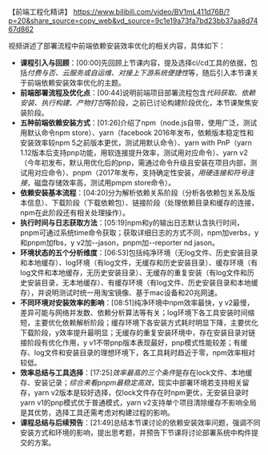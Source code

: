 【前端工程化精讲】 https://www.bilibili.com/video/BV1mL411d76B/?p=20&share_source=copy_web&vd_source=9c1e19a73fa7bd23bb37aa8d7467d862

视频讲述了部署流程中前端依赖安装效率优化的相关内容，具体如下：
- **课程引入与回顾**：[00:00]先回顾上节课内容，提及选择ci/cd工具的依据，包括*付费与否、云服务或自运维、对接上下游系统便捷性*等，随后引入本节课关于前端依赖安装效率优化的主题。
- **前端部署流程及优化点**：[00:44]说明前端项目部署流程包含*代码获取、依赖安装、执行构建、产物打包*等阶段，之前已讨论构建阶段优化，本节课聚焦安装阶段。
- **五种前端依赖安装方式**：[01:26]介绍了npm（node.js自带，使用广泛，测试用默认命令npm store）、yarn（facebook 2016年发布，依赖版本稳定性和安装效率较npm 5之前版本更优，测试用默认命令）、yarn with PnP（yarn 1.12版本后支持pnp功能，用软连接提升效率，测试用对应命令）、yarn v2（今年初发布，默认用优化后的pnp，需通过命令升级且安装在项目内部，测试用对应命令）、pnpm（2017年发布，支持确定性安装，*用硬连接和符号连接*，磁盘存储效率高，测试用pmpm store命令）。
- **依赖安装基本流程**：[04:20]分为解析依赖关系阶段（分析各依赖包关系及版本信息）、下载阶段（下载依赖包）、链接阶段（处理依赖目录和缓存的连接，npm在此阶段还有相关处理操作）。
- **执行时间与日志获取方法**：[05:19]npm和y的输出日志默认含执行时间，pnpm可通过系统time命令获取；获取详细日志的方式不同，npm加verbs，y和pnpm加fbs，y v2加--jason，pnpm加--reporter nd jason。
- **环境状态的五个分析维度**：[06:53]包括纯净环境（无log文件、历史安装目录和本地缓存）、log环境（有log文件，无缓存和历史安装目录）、缓存环境（有log文件和本地缓存，无历史安装目录）、无缓存的重复安装（有log文件和历史安装目录，无本地缓存）、有缓存环境（有log文件、历史安装目录和本地缓存），并说明测试时统一用淘宝镜像、基于mac设备和20兆网速。
- **不同环境对安装效率的影响**：[08:51]纯净环境中npm效率最快，y v2最慢，差异可能与网络并发数、依赖分析算法等有关；log环境下各工具安装时间缩短，主要优化依赖解析阶段；缓存环境下各安装方式耗时明显下降，主要优化下载阶段，y效率提升最明显；无缓存的重复安装环境中，存在安装目录对链接阶段有优化作用，y v1不带pnp版本表现最好，pnp模式性能较差；有缓存、log文件和安装目录的理想环境下，各工具耗时趋近于零，npm效率相对较低。
- **效率总结与工具选择**：[17:25]*效率最高的三个条件*是存在lock文件、本地缓存、安装记录；*综合来看pnpm最稳定高效*，现实中部署环境若支持相关留存，yarn v2版本是较好选择，仅lock文件存在时npm更优，无安装目录时yarn v1的pnp模式优于普通模式，yarn v2支持单个项目清除缓存不影响全局是其优势，选择工具还需考虑对构建过程的影响。
- **课程总结与后续预告**：[21:49]总结本节课讨论的依赖安装效率问题，强调不同安装方式和环境的影响，提出思考题，并预告下节课将讨论部署系统中构件提交的方案。